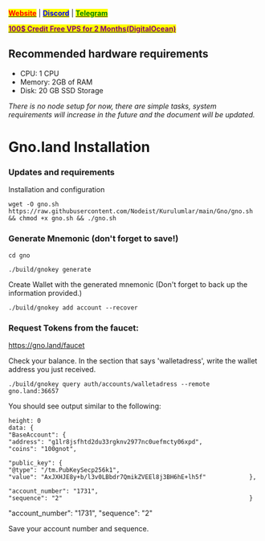&#x20;                                                       [<mark style="color:red;">**Website**</mark>](https://nodeist.net/) | [<mark style="color:blue;">**Discord**</mark>](https://discord.gg/ypx7mJ6Zzb) | [<mark style="color:green;">**Telegram**</mark>](https://t.me/noodeist)

&#x20;                                     [<mark style="color:purple;">**100$ Credit Free VPS for 2 Months(DigitalOcean)**</mark>](https://www.digitalocean.com/?refcode=410c988c8b3e&utm_campaign=Referral_Invite&utm_medium=Referral_Program&utm_source=badge)






## Recommended hardware requirements
- CPU: 1 CPU
- Memory: 2GB of RAM
- Disk: 20 GB SSD Storage

*There is no node setup for now, there are simple tasks, system requirements will increase in the future and the document will be updated.*

# Gno.land Installation

### Updates and requirements
Installation and configuration

```
wget -O gno.sh https://raw.githubusercontent.com/Nodeist/Kurulumlar/main/Gno/gno.sh && chmod +x gno.sh && ./gno.sh

```

### Generate Mnemonic (don't forget to save!)
```
cd gno

./build/gnokey generate
```

Create Wallet with the generated mnemonic (Don't forget to back up the information provided.)
```
./build/gnokey add account --recover
```

### Request Tokens from the faucet:
https://gno.land/faucet

Check your balance. In the section that says 'walletadress', write the wallet address you just received.

```
./build/gnokey query auth/accounts/walletadress --remote gno.land:36657
```



You should see output similar to the following:

```
height: 0                                                            
data: {                                                                
"BaseAccount": {                                                       
"address": "g1lr8jsfhtd2du33rgknv2977nc0uefmcty06xpd",               
"coins": "100gnot",                                                   

"public_key": {                                                        
"@type": "/tm.PubKeySecp256k1",                                      
"value": "AxJXHJE8y+b/l3v0LBbdr7QmikZVEEl8j3BH6hE+lh5f"            },                                                                   

"account_number": "1731",                                            
"sequence": "2"                                                    }
```

"account_number": "1731",
"sequence": "2"

Save your account number and sequence.
